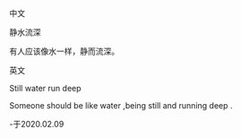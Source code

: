 中文

静水流深

有人应该像水一样，静而流深。

英文

Still water run deep

Someone should be like water ,being still and running deep .

-于2020.02.09


